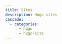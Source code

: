 ```yaml
---
title: Sites
description: Hugo sites
cascade:
  - categories:
      - hugo
      - hugo-site
---
```

